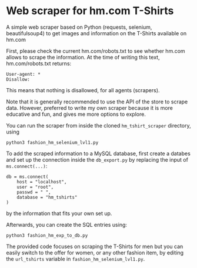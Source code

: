 # Web scraper for hm.com T-Shirts
A simple web scraper based on Python (requests, selenium, beautifulsoup4) to get images and information on the T-Shirts available on hm.com

First, please check the current hm.com/robots.txt to see whether hm.com allows to scrape the information. At the time of writing this text, hm.com/robots.txt returns:
```
User-agent: *
Disallow:
```
This means that nothing is disallowed, for all agents (scrapers).

Note that it is generally recommended to use the API of the store to scrape data. However, preferred to write my own scraper because it is more educative and fun, and gives me more options to explore.

You can run the scraper from inside the cloned `hm_tshirt_scraper` directory, using
```
python3 fashion_hm_selenium_lvl1.py
```

To add the scraped information to a MySQL database, first create a databes and set up the connection inside the `db_export.py` by replacing the input of `ms.connect(...)`:
```
db = ms.connect(
	host = "localhost",
	user = "root",
	passwd = " ",
	database = "hm_tshirts"
)
```
by the information that fits your own set up.

Afterwards, you can create the SQL entries using:
```
python3 fashion_hm_exp_to_db.py
```

The provided code focuses on scraping the T-Shirts for men but you can easily switch to the offer for women, or any other fashion item, by editing the `url_tshirts` variable in `fashion_hm_selenium_lvl1.py`.
